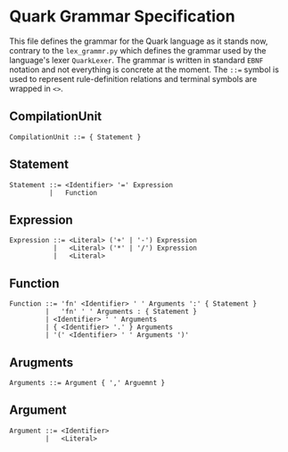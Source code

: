 # Quark Grammar Specification

This file defines the grammar for the Quark language as it stands now, contrary to the `lex_grammr.py` which defines the grammar used by the language's lexer `QuarkLexer`. The grammar is written in standard `EBNF` notation and not everything is concrete at the moment. The `::=` symbol is used to represent rule-definition relations and terminal symbols are wrapped in `<>`.

## CompilationUnit
    CompilationUnit ::= { Statement }

## Statement
    Statement ::= <Identifier> '=' Expression
              |   Function

## Expression
    Expression ::= <Literal> ('+' | '-') Expression
               |   <Literal> ('*' | '/') Expression
               |   <Literal> 

## Function
    Function ::= 'fn' <Identifier> ' ' Arguments ':' { Statement }
             |   'fn' ' ' Arguments : { Statement }
             | <Identifier> ' ' Arguments
             | { <Identifier> '.' } Arguments
             | '(' <Identifier> ' ' Arguments ')'

## Arugments
    Arguments ::= Argument { ',' Arguemnt }

## Argument
    Argument ::= <Identifier>
             |   <Literal>